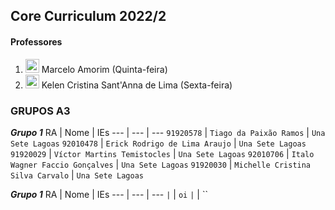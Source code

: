 ## Core Curriculum 2022/2 
#### Professores
1. <img width="22px" src="https://lh3.googleusercontent.com/a-/AOh14Gh2Vk-hOGc8pi4kyfks1Pvzo4PJ4Irc_qb_S6M=s32-c"> Marcelo Amorim (Quinta-feira)
2. <img width="22px" src="https://lh3.googleusercontent.com/a-/AOh14GhKrEUKdoE-sewb0LXGDZzYHNhVMsWrBrZMLGghXQ=s32-c"> Kelen Cristina Sant'Anna de Lima (Sexta-feira)

### GRUPOS A3
***Grupo 1***
RA | Nome | IEs
--- | --- | ---
`91920578` | `Tiago da Paixão Ramos` | `Una Sete Lagoas`
`92010478` | `Erick Rodrigo de Lima Araujo` | `Una Sete Lagoas`
`91920029` | `Víctor Martins Temistocles` | `Una Sete Lagoas`
`92010706` | `Italo Wagner Faccio Gonçalves` | `Una Sete Lagoas`
`91920030` | `Michelle Cristina Silva Carvalo` | `Una Sete Lagoas`

***Grupo 1***
RA | Nome | IEs
--- | --- | ---
`` | `` | ```oi```
`` | `` | ``


 
 
 
 
